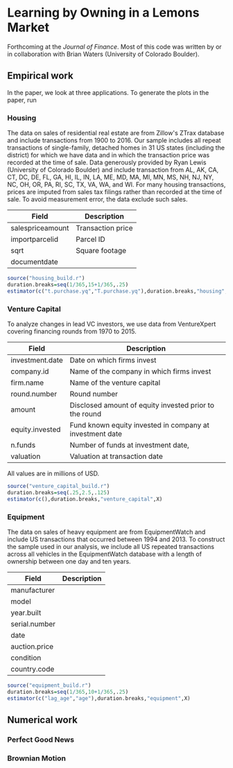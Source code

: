 # Learning by Owning in a Lemons Market

Forthcoming at the  *Journal of Finance*. Most of this code was written by or in collaboration with Brian Waters (University of Colorado Boulder).

## Empirical work
In the paper, we look at three applications. To generate the plots in the paper, run

### Housing 
The data on sales of residential real estate are from Zillow's ZTrax database and include transactions from 1900 to 2016. Our sample includes all repeat transactions of single-family, detached homes in 31 US states (including the district) for which we have data and in which the transaction price was recorded at the time of sale. Data generously provided by Ryan Lewis (University of Colorado Boulder) and include transaction from AL, AK, CA, CT, DC, DE, FL, GA, HI, IL, IN, LA, ME, MD, MA, MI, MN, MS, NH, NJ, NY, NC, OH, OR, PA, RI, SC, TX, VA, WA, and WI. For many housing transactions, prices are imputed from sales tax filings rather than recorded at the time of sale. To avoid measurement error, the data exclude such sales. 

Field | Description
----- | -----------
salespriceamount | Transaction price
importparcelid | Parcel ID
sqrt | Square footage
documentdate |

```R
source("housing_build.r")
duration.breaks=seq(1/365,15+1/365,.25)
estimator(c("t.purchase.yq","T.purchase.yq"),duration.breaks,"housing",X)
```

### Venture Capital 
To analyze changes in lead VC investors, we use data from VentureXpert covering financing rounds from 1970 to 2015.


Field | Description
----- | -----------
investment.date | Date on which firms invest
company.id | Name of the company in which firms invest
firm.name | Name of the venture capital
round.number | Round number
amount | Disclosed amount of equity invested prior to the round
equity.invested | Fund known equity invested in company at investment date 
n.funds | Number of funds at investment date,
valuation | Valuation at transaction date 

All values are in millions of USD.

```R
source("venture_capital_build.r")
duration.breaks=seq(.25,2.5,.125)
estimator(c(),duration.breaks,"venture_capital",X)
```

### Equipment

The data on sales of heavy equipment are from EquipmentWatch and include US transactions that occurred between 1994 and 2013. To construct the sample used in our analysis, we include all US repeated transactions across all vehicles in the EquipmentWatch database with a length of ownership between one day and ten years. 

Field | Description
----- | -----------
manufacturer | 
model | 
year.built | 
serial.number | 
date | 
auction.price | 
condition | 
country.code | 

```R
source("equipment_build.r")
duration.breaks=seq(1/365,10+1/365,.25)
estimator(c("lag_age","age"),duration.breaks,"equipment",X)
```

## Numerical work

### Perfect Good News

### Brownian Motion

